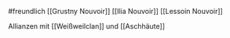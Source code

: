 #freundlich 
[[Grustny Nouvoir]]
[[Ilia Nouvoir]]
[[Lessoin Nouvoir]]

Allianzen mit [[Weißweilclan]] und [[Aschhäute]]